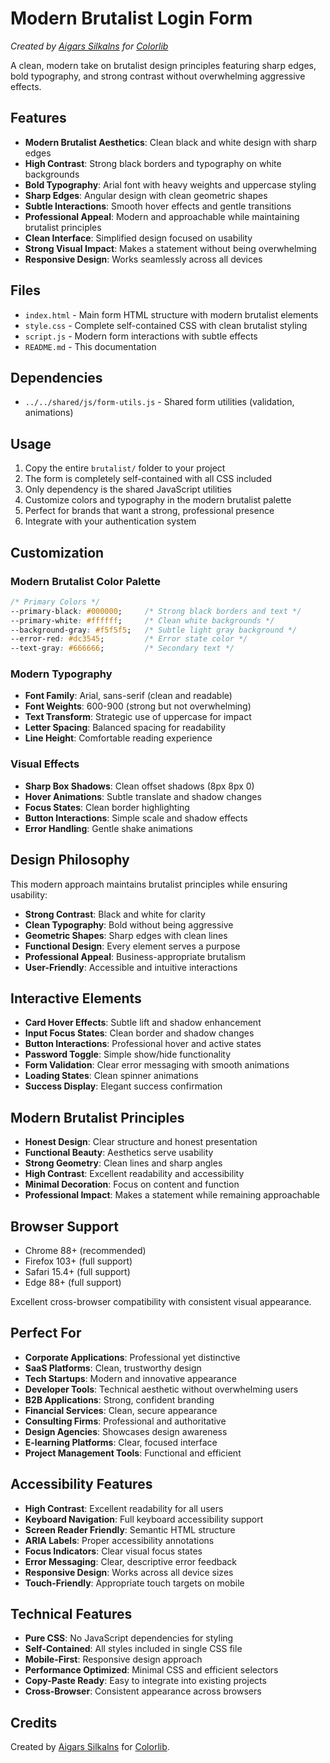# Modern Brutalist Login Form

*Created by [Aigars Silkalns](https://github.com/puikinsh/) for [Colorlib](https://colorlib.com)*

A clean, modern take on brutalist design principles featuring sharp edges, bold typography, and strong contrast without overwhelming aggressive effects.

## Features

- **Modern Brutalist Aesthetics**: Clean black and white design with sharp edges
- **High Contrast**: Strong black borders and typography on white backgrounds
- **Bold Typography**: Arial font with heavy weights and uppercase styling
- **Sharp Edges**: Angular design with clean geometric shapes
- **Subtle Interactions**: Smooth hover effects and gentle transitions
- **Professional Appeal**: Modern and approachable while maintaining brutalist principles
- **Clean Interface**: Simplified design focused on usability
- **Strong Visual Impact**: Makes a statement without being overwhelming
- **Responsive Design**: Works seamlessly across all devices

## Files

- `index.html` - Main form HTML structure with modern brutalist elements
- `style.css` - Complete self-contained CSS with clean brutalist styling
- `script.js` - Modern form interactions with subtle effects
- `README.md` - This documentation

## Dependencies

- `../../shared/js/form-utils.js` - Shared form utilities (validation, animations)

## Usage

1. Copy the entire `brutalist/` folder to your project
2. The form is completely self-contained with all CSS included
3. Only dependency is the shared JavaScript utilities
4. Customize colors and typography in the modern brutalist palette
5. Perfect for brands that want a strong, professional presence
6. Integrate with your authentication system

## Customization

### Modern Brutalist Color Palette
```css
/* Primary Colors */
--primary-black: #000000;     /* Strong black borders and text */
--primary-white: #ffffff;     /* Clean white backgrounds */
--background-gray: #f5f5f5;   /* Subtle light gray background */
--error-red: #dc3545;         /* Error state color */
--text-gray: #666666;         /* Secondary text */
```

### Modern Typography
- **Font Family**: Arial, sans-serif (clean and readable)
- **Font Weights**: 600-900 (strong but not overwhelming)
- **Text Transform**: Strategic use of uppercase for impact
- **Letter Spacing**: Balanced spacing for readability
- **Line Height**: Comfortable reading experience

### Visual Effects
- **Sharp Box Shadows**: Clean offset shadows (8px 8px 0)
- **Hover Animations**: Subtle translate and shadow changes
- **Focus States**: Clean border highlighting
- **Button Interactions**: Simple scale and shadow effects
- **Error Handling**: Gentle shake animations

## Design Philosophy

This modern approach maintains brutalist principles while ensuring usability:
- **Strong Contrast**: Black and white for clarity
- **Clean Typography**: Bold without being aggressive
- **Geometric Shapes**: Sharp edges with clean lines
- **Functional Design**: Every element serves a purpose
- **Professional Appeal**: Business-appropriate brutalism
- **User-Friendly**: Accessible and intuitive interactions

## Interactive Elements

- **Card Hover Effects**: Subtle lift and shadow enhancement
- **Input Focus States**: Clean border and shadow changes
- **Button Interactions**: Professional hover and active states
- **Password Toggle**: Simple show/hide functionality
- **Form Validation**: Clear error messaging with smooth animations
- **Loading States**: Clean spinner animations
- **Success Display**: Elegant success confirmation

## Modern Brutalist Principles

- **Honest Design**: Clear structure and honest presentation
- **Functional Beauty**: Aesthetics serve usability
- **Strong Geometry**: Clean lines and sharp angles
- **High Contrast**: Excellent readability and accessibility
- **Minimal Decoration**: Focus on content and function
- **Professional Impact**: Makes a statement while remaining approachable

## Browser Support

- Chrome 88+ (recommended)
- Firefox 103+ (full support)
- Safari 15.4+ (full support)
- Edge 88+ (full support)

Excellent cross-browser compatibility with consistent visual appearance.

## Perfect For

- **Corporate Applications**: Professional yet distinctive
- **SaaS Platforms**: Clean, trustworthy design
- **Tech Startups**: Modern and innovative appearance
- **Developer Tools**: Technical aesthetic without overwhelming users
- **B2B Applications**: Strong, confident branding
- **Financial Services**: Clean, secure appearance
- **Consulting Firms**: Professional and authoritative
- **Design Agencies**: Showcases design awareness
- **E-learning Platforms**: Clear, focused interface
- **Project Management Tools**: Functional and efficient

## Accessibility Features

- **High Contrast**: Excellent readability for all users
- **Keyboard Navigation**: Full keyboard accessibility support
- **Screen Reader Friendly**: Semantic HTML structure
- **ARIA Labels**: Proper accessibility annotations
- **Focus Indicators**: Clear visual focus states
- **Error Messaging**: Clear, descriptive error feedback
- **Responsive Design**: Works across all device sizes
- **Touch-Friendly**: Appropriate touch targets on mobile

## Technical Features

- **Pure CSS**: No JavaScript dependencies for styling
- **Self-Contained**: All styles included in single CSS file
- **Mobile-First**: Responsive design approach
- **Performance Optimized**: Minimal CSS and efficient selectors
- **Copy-Paste Ready**: Easy to integrate into existing projects
- **Cross-Browser**: Consistent appearance across browsers

## Credits

Created by [Aigars Silkalns](https://github.com/puikinsh/) for [Colorlib](https://colorlib.com).